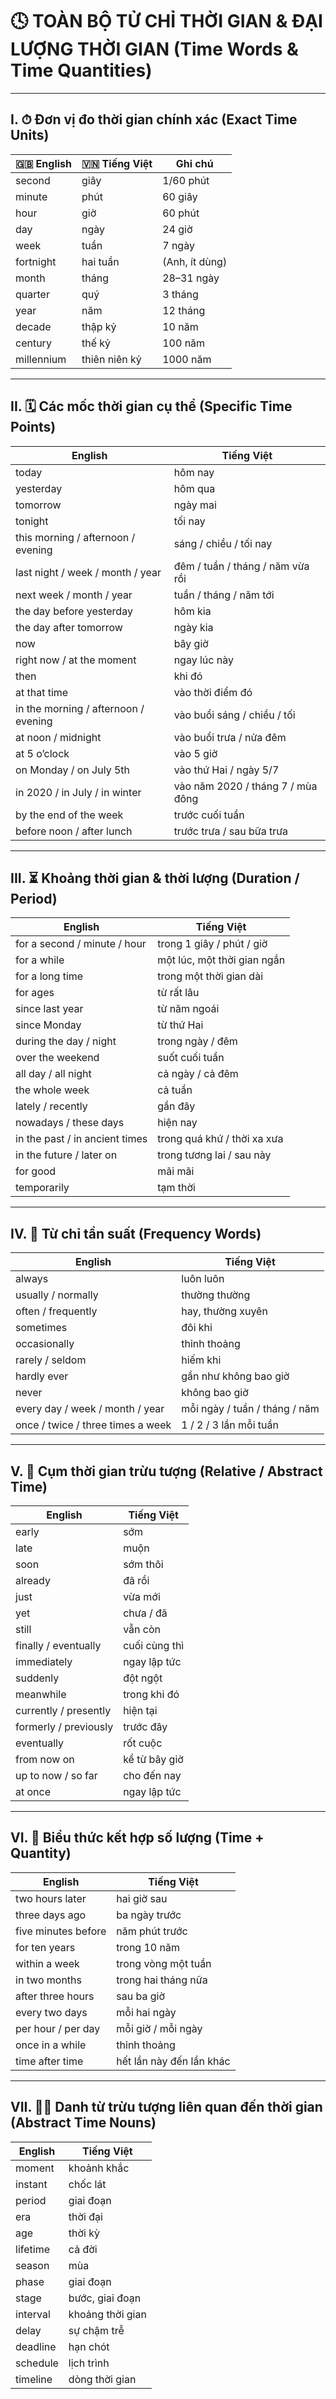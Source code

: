 # 🕓 TOÀN BỘ TỬ CHỈ THỜI GIAN & ĐẠI LƯỢNG THỜI GIAN (Time Words & Time Quantities)

---

## I. ⏱ **Đơn vị đo thời gian chính xác (Exact Time Units)**

| 🇬🇧 English | 🇻🇳 Tiếng Việt | Ghi chú |
|-------------|---------------|----------|
| second | giây | 1/60 phút |
| minute | phút | 60 giây |
| hour | giờ | 60 phút |
| day | ngày | 24 giờ |
| week | tuần | 7 ngày |
| fortnight | hai tuần | (Anh, ít dùng) |
| month | tháng | 28–31 ngày |
| quarter | quý | 3 tháng |
| year | năm | 12 tháng |
| decade | thập kỷ | 10 năm |
| century | thế kỷ | 100 năm |
| millennium | thiên niên kỷ | 1000 năm |

---

## II. 🗓 **Các mốc thời gian cụ thể (Specific Time Points)**

| English | Tiếng Việt |
|----------|----------------|
| today | hôm nay |
| yesterday | hôm qua |
| tomorrow | ngày mai |
| tonight | tối nay |
| this morning / afternoon / evening | sáng / chiều / tối nay |
| last night / week / month / year | đêm / tuần / tháng / năm vừa rồi |
| next week / month / year | tuần / tháng / năm tới |
| the day before yesterday | hôm kia |
| the day after tomorrow | ngày kia |
| now | bây giờ |
| right now / at the moment | ngay lúc này |
| then | khi đó |
| at that time | vào thời điểm đó |
| in the morning / afternoon / evening | vào buổi sáng / chiều / tối |
| at noon / midnight | vào buổi trưa / nửa đêm |
| at 5 o’clock | vào 5 giờ |
| on Monday / on July 5th | vào thứ Hai / ngày 5/7 |
| in 2020 / in July / in winter | vào năm 2020 / tháng 7 / mùa đông |
| by the end of the week | trước cuối tuần |
| before noon / after lunch | trước trưa / sau bữa trưa |

---

## III. ⏳ **Khoảng thời gian & thời lượng (Duration / Period)**

| English | Tiếng Việt |
|----------|----------------|
| for a second / minute / hour | trong 1 giây / phút / giờ |
| for a while | một lúc, một thời gian ngắn |
| for a long time | trong một thời gian dài |
| for ages | từ rất lâu |
| since last year | từ năm ngoái |
| since Monday | từ thứ Hai |
| during the day / night | trong ngày / đêm |
| over the weekend | suốt cuối tuần |
| all day / all night | cả ngày / cả đêm |
| the whole week | cả tuần |
| lately / recently | gần đây |
| nowadays / these days | hiện nay |
| in the past / in ancient times | trong quá khứ / thời xa xưa |
| in the future / later on | trong tương lai / sau này |
| for good | mãi mãi |
| temporarily | tạm thời |

---

## IV. 🔀 **Từ chỉ tần suất (Frequency Words)**

| English | Tiếng Việt |
|----------|----------------|
| always | luôn luôn |
| usually / normally | thường thường |
| often / frequently | hay, thường xuyên |
| sometimes | đôi khi |
| occasionally | thỉnh thoảng |
| rarely / seldom | hiếm khi |
| hardly ever | gần như không bao giờ |
| never | không bao giờ |
| every day / week / month / year | mỗi ngày / tuần / tháng / năm |
| once / twice / three times a week | 1 / 2 / 3 lần mỗi tuần |

---

## V. 🤌 **Cụm thời gian trừu tượng (Relative / Abstract Time)**

| English | Tiếng Việt |
|----------|----------------|
| early | sớm |
| late | muộn |
| soon | sớm thôi |
| already | đã rồi |
| just | vừa mới |
| yet | chưa / đã |
| still | vẫn còn |
| finally / eventually | cuối cùng thì |
| immediately | ngay lập tức |
| suddenly | đột ngột |
| meanwhile | trong khi đó |
| currently / presently | hiện tại |
| formerly / previously | trước đây |
| eventually | rốt cuộc |
| from now on | kể từ bây giờ |
| up to now / so far | cho đến nay |
| at once | ngay lập tức |

---

## VI. 🔢 **Biểu thức kết hợp số lượng (Time + Quantity)**

| English | Tiếng Việt |
|----------|----------------|
| two hours later | hai giờ sau |
| three days ago | ba ngày trước |
| five minutes before | năm phút trước |
| for ten years | trong 10 năm |
| within a week | trong vòng một tuần |
| in two months | trong hai tháng nữa |
| after three hours | sau ba giờ |
| every two days | mỗi hai ngày |
| per hour / per day | mỗi giờ / mỗi ngày |
| once in a while | thỉnh thoảng |
| time after time | hết lần này đến lần khác |

---

## VII. 🤷‍♂️ **Danh từ trừu tượng liên quan đến thời gian (Abstract Time Nouns)**

| English | Tiếng Việt |
|----------|----------------|
| moment | khoảnh khắc |
| instant | chốc lát |
| period | giai đoạn |
| era | thời đại |
| age | thời kỳ |
| lifetime | cả đời |
| season | mùa |
| phase | giai đoạn |
| stage | bước, giai đoạn |
| interval | khoảng thời gian |
| delay | sự chậm trễ |
| deadline | hạn chót |
| schedule | lịch trình |
| timeline | dòng thời gian |